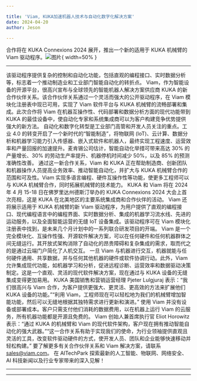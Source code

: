 ```yaml
---

title: 'Viam, KUKA加速机器人技术与自动化数字化解决方案'
date: 2024-04-20
author: Jeson

---
```


合作将在 KUKA Connexions 2024 展开，推出一个新的适用于 KUKA 机械臂的 Viam 驱动程序。![图片](https://ai-techpark.com/wp-content/uploads/2020/06/Buyer-Guide-500x281-1.jpg){ width=50% }

---
该驱动程序提供复杂的控制和自动化功能，包括直观的编程接口、实时数据分析等，标志着一个推动制造业和工业部门智能自动化的转折点。
Viam，作为智能设备的开源平台，很高兴宣布与全球领先的智能机器人解决方案供应商 KUKA 的新合作伙伴关系。该合作伙伴关系通过一个灵活而强大的公开驱动程序，在 Viam 模块化注册表中现已可用，实现了 Viam 软件平台与 KUKA 机械臂的流畅部署和集成。此次合作将 Viam 在机器互操作性、代码部署和数据分析方面的现代功能带到 KUKA 的最佳设备中，使自动化专家和系统集成商可以为客户构建竞争优势提供强大的新方法。
自动化和数字化转型是工业部门高管和开发人员关注的重点。工业 4.0 的转变开启了一个新时代的“智能制造”，将物联网 (IoT)、云计算、数据分析和机器学习能力引入传感器、嵌入式软件和机器人，最终实现工程速度、运营效率和产量回报的加速提升。麦肯锡公司估计，智能自动化举措可带来高达 30% 的产量增长、30% 的劳动生产率提升、机器停机时间减少 50%，以及 85% 的预测准确性改善。
通过这一新合作关系，Viam 和 KUKA 正在帮助制造商、创新团队和机器操作人员提高业务效率、推动智能自动化，并扩大与 KUKA 机械臂合作的范围和可及性。Viam 实现多语言编程、硬件互操作性等功能，使更多工程师可以与 KUKA 机械臂合作，同时拓展机械臂的技术能力。
KUKA 和 Viam 将在 2024 年 4 月 15-18 日在佛罗里达州德斯汀举办的 KUKA Connexions 2024 大会上首次亮相，这是 KUKA 在北美地区的主要系统集成商和合作伙伴的活动。
Viam 还将展示适用于 KUKA 机械臂的新 Viam 驱动程序，为用户提供了直观的编程接口、现代编程语言中的编程界面、实时数据分析、集成的机器学习流水线、先进的运动服务，以及全面智能运营的无缝 IoT 设备集成。该驱动程序可在 Viam 模块化注册表中找到，是未来几个月计划中的一系列联合研发项目的开端。
Viam 是一个完全模块化、互操作性强、开源软件解决方案，可以在任何硬件和任何机器群体之间无缝运行。其开放式架构消除了自动化的昂贵障碍和复杂集成的需求，取而代之的是通过云端门户简化了人机交互。
一旦 Viam 与机器进行交互，机器就能与任何硬件通用、共享数据，并与任何其他机器的硬件或软件协调行动。此外，Viam 允许集成现代功能，如机器学习和分析，促进远程诊断、运营效率和数据驱动决策制定。这是一个直观、灵活的现代软件解决方案，现在通过与 KUKA 设备的无缝集成变得更加易用。
KUKA 美国销售和营销运营经理 Pjeter Lulgjuraj 表示：“我们很高兴与 Viam 合作，为客户提供更强大、更灵活、更高效的方法来扩展他们 KUKA 设备的功能。”“利用 Viam，工程师现在可以轻松地为我们的机械臂增加智能功能，然后可以无缝地根据其独特需求进行更新和演进。”
使用 Viam 并没有设备或部署成本。客户只需支付他们消耗的数据费用，以在机器上运行 Viam 的云服务，所有机器功能都是开源且免费的。
Viam 创始人兼首席执行官 Eliot Horowitz 表示：“通过 KUKA 的机械臂和 Viam 的现代软件架构，客户现在拥有推动智能自动化的强大武器。”“这一合作关系有助于实现我们的使命，为行业领袖提供直观且灵活的工具，改变软件驱动硬件的方式，使开发人员、团队和企业能够快速移动并轻松构建。”
要了解更多有关合作伙伴关系和 Viam 解决方案，请联系 sales@viam.com。
在 AITechPark 探索最新的人工智能、物联网、网络安全、AI 科技新闻以及行业专家带来的深入见解！

---
---
